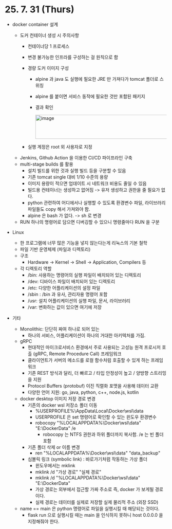# 25. 7. 31 (Thurs)

* docker container 설계
  * 도커 컨테이너 생성 시 주의사항
    * 컨테이너당 1 프로세스
    * 변경 불가능한 인프라를 구성하는 걸 원칙으로 함
    * 경량 도커 이미지 구성
      * alpine 과 java 도 실행에 필요한 JRE 만 가져다가 tomcat 폴더로 스위칭
      * alpine 를 붙이면 서비스 동작에 필요한 것만 포함된 패키지
      * 결과 확인
        
        <img width="565" height="75" alt="image" src="https://github.com/user-attachments/assets/cd3f4e43-90cd-4b5b-903d-17946fa4bc90" />

    * 실행 계정은 root 외 사용자로 지정
  * Jenkins, Github Action 을 이용한 CI/CD 파이프라인 구축
  * multi-stage builds 를 활용
    * 설치 빌드를 위한 것과 실행 빌드 등을 구분할 수 있음
    * 기존 tomcat single 대비 1/10 수준의 용량
    * 이미지 용량이 적으면 업데이트 시 네트워크 비용도 줄일 수 있음
    * 빌드용 컨테이너는 생성하고 없어짐 -> 유저 생성하고 권한을 줄 필요가 없다.
    * python 관련하여 어디에서나 실행할 수 있도록 환경변수 파일, 라이브러리 파일들도 copy 해서 가져와야 함.
    * alpine 은 bash 가 없다. -> sh 로 변경
  * RUN 하나의 명령어로 담으면 디버깅할 수 있으니 명령줄마다 RUN 을 구분

* Linux
  * 한 프로그램에 너무 많은 기능을 넣지 않는다는게 리눅스의 기본 철학
  * 파일 기반 운영체제 (파일과 디렉토리)
  * 구조
    * Hardware -> Kernel -> Shell -> Application, Compilers 등
  * 각 디렉토리 역할
    * /bin: 사용하는 명령어의 실행 파일이 배치되어 있는 디렉토리
    * /dev: 디바이스 파일이 배치되어 있는 디렉토리
    * /etc: 다양한 어플리케이션의 설정 파일
    * /sbin : /bin 과 유사, 관리자용 명령어 포함
    * /usr: 설치 어플리케이션의 실행 파일, 문서, 라이브러리
    * /var: 변화하는 값이 있으면 여기에 저장

* 기타
  * Monolithic: 단단히 짜여 하나로 되어 있는
    * 하나의 서비스, 어플리케이션이 하나의 거대한 아키텍처를 가짐.
  * gRPC
    * 현대적인 마이크로서비스 환경에서 주로 사용되는 고성능 원격 프로시저 호출 (gRPC, Remote Procedure Call) 프레임워크
    * 클라이언트가 서버의 메소드를 로컬 함수처럼 호출할 수 있게 하는 프레임워크
    * 기존 REST 방식과 달리, 더 빠르고 / 타입 안정성이 높고 / 양방향 스트리밍을 지원
    * Protocol Buffers (protobuf) 이진 직렬화 포맷을 사용해 데이터 교환
    * 다양한 언어 지원: go, java, python, c++, node.js, kotlin
  * docker desktop 이미지 저장 경로 변경
    * 기존의 docker wsl 저장소 폴더 이동
      * %USERPROFILE%\AppData\Local\Docker\wsl\data
      * USERPROFILE 은 set 명령어로 확인할 수 있는 윈도우 환경변수
      * robocopy "%LOCALAPPDATA%\Docker\wsl\data" "E:\DockerData" /e
        * robocopy 는 NTFS 권한과 하위 폴더까지 복사함. /e 는 빈 폴더 포함
    * 기존 폴더 삭제 or 이름 변경
      * ren "%LOCALAPPDATA%\Docker\wsl\data" "data_backup"
    * 심볼릭 링크 (symbolic link) : 바로가기처럼 작동하는 가상 폴더
      * 윈도우에서는 mklink
      * mklink /d "가상 경로" "실제 경로"
      * mklink /d "%LOCALAPPDATA%\Docker\wsl\data" "E:\DockerData"
      * 가상 경로는 외부에서 접근할 가짜 주소로 즉, docker 가 보게될 경로이다.
      * 실제 경로는 데이터를 실제로 저장할 실제 물리적 주소 (외장 SSD)
  * name == main 은 python 명령어로 파일을 실행시킬 때 해당되는 것이다.
    * flask run 으로 실행시킬 때는 main 을 인식하지 못하니 host 0.0.0.0 을 지정해줘야 한다.
